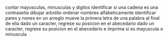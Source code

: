 contar mayusculas, minusculas y digitos
identificar si una cadena es una contraseña
dibujar arbolito
ordenar nombres alfabeticamente
identificar pares y nones en un arreglo
mueve la primera letra de una palabra al final de ella
dado un caracter, regrese su posicion en el abecedario
dado un caracter, regrese su posicion en el abecedario e imprima si es mayuscula o minuscula